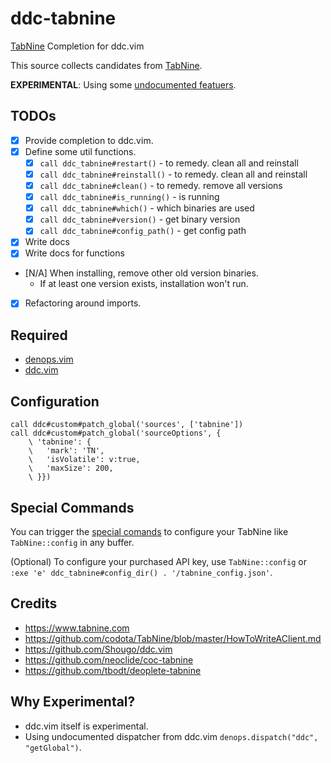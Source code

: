 # ddc-tabnine

[TabNine](https://www.tabnine.com) Completion for ddc.vim

This source collects candidates from [TabNine](https://www.tabnine.com).

**EXPERIMENTAL**: Using some [undocumented featuers](##Why-Experimental).

## TODOs

- [x] Provide completion to ddc.vim.
- [x] Define some util functions.
  - [x] `call ddc_tabnine#restart()` - to remedy. clean all and reinstall
  - [x] `call ddc_tabnine#reinstall()` - to remedy. clean all and reinstall
  - [x] `call ddc_tabnine#clean()` - to remedy. remove all versions
  - [x] `call ddc_tabnine#is_running()` - is running
  - [x] `call ddc_tabnine#which()` - which binaries are used
  - [x] `call ddc_tabnine#version()` - get binary version
  - [x] `call ddc_tabnine#config_path()` - get config path
- [x] Write docs
- [x] Write docs for functions
- [N/A] When installing, remove other old version binaries.
  - If at least one version exists, installation won't run.
- [x] Refactoring around imports.

## Required

- [denops.vim](https://github.com/vim-denops/denops.vim)
- [ddc.vim](https://github.com/Shougo/ddc.vim)

## Configuration

```vim
call ddc#custom#patch_global('sources', ['tabnine'])
call ddc#custom#patch_global('sourceOptions', {
    \ 'tabnine': {
    \   'mark': 'TN',
    \   'isVolatile': v:true,
    \   'maxSize': 200,
    \ }})
```

## Special Commands

You can trigger the
[special comands](https://www.tabnine.com/faq#special_commands) to configure
your TabNine like `TabNine::config` in any buffer.

(Optional) To configure your purchased API key, use `TabNine::config` or
`:exe 'e' ddc_tabnine#config_dir() . '/tabnine_config.json'`.

## Credits

- https://www.tabnine.com
- https://github.com/codota/TabNine/blob/master/HowToWriteAClient.md
- https://github.com/Shougo/ddc.vim
- https://github.com/neoclide/coc-tabnine
- https://github.com/tbodt/deoplete-tabnine

## Why Experimental?

- ddc.vim itself is experimental.
- Using undocumented dispatcher from ddc.vim
  `denops.dispatch("ddc", "getGlobal")`.
